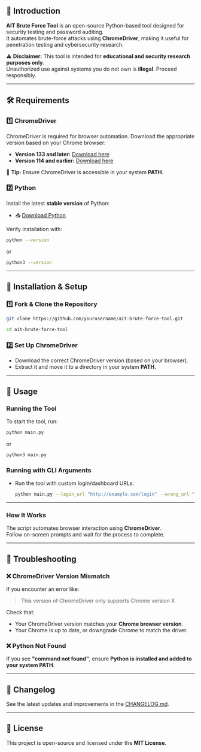 ## 📌 Introduction

**AIT Brute Force Tool** is an open-source Python-based tool designed for security testing and password auditing.  
It automates brute-force attacks using **ChromeDriver**, making it useful for penetration testing and cybersecurity research.  

⚠️ **Disclaimer:** This tool is intended for **educational and security research purposes only**.  
Unauthorized use against systems you do not own is **illegal**. Proceed responsibly.  

---

## 🛠️ Requirements

### 1️⃣ ChromeDriver  
ChromeDriver is required for browser automation. Download the appropriate version based on your Chrome browser:  

- **Version 133 and later:** [Download here](https://googlechromelabs.github.io/chrome-for-testing/)  
- **Version 114 and earlier:** [Download here](https://sites.google.com/chromium.org/driver/downloads)  

📌 **Tip:** Ensure ChromeDriver is accessible in your system **PATH**.  

### 2️⃣ Python  
Install the latest **stable version** of Python:  

- 📥 [Download Python](https://www.python.org/downloads/)  

Verify installation with:

```sh
python --version
```
or

```sh
python3 --version
```

---

## 🚀 Installation & Setup

### 1️⃣ Fork & Clone the Repository

```sh
git clone https://github.com/yourusername/ait-brute-force-tool.git
```

```sh
cd ait-brute-force-tool
```

### 2️⃣ Set Up ChromeDriver  

- Download the correct ChromeDriver version (based on your browser).  
- Extract it and move it to a directory in your system **PATH**.  

---

## 📌 Usage

### Running the Tool  

To start the tool, run:

```sh
python main.py
```
or

```sh
python3 main.py
```
### Running with CLI Arguments

- Run the tool with custom login/dashboard URLs:
  
  ```sh
  python main.py --login_url "http://example.com/login" --wrong_url "http://example.com/fail"
  ```
---

### How It Works  
The script automates browser interaction using **ChromeDriver**.  
Follow on-screen prompts and wait for the process to complete.  

---

## 🔧 Troubleshooting  

### ❌ ChromeDriver Version Mismatch  
If you encounter an error like:  

> This version of ChromeDriver only supports Chrome version X  

Check that:  
- Your ChromeDriver version matches your **Chrome browser version**.  
- Your Chrome is up to date, or downgrade Chrome to match the driver.  

### ❌ Python Not Found  
If you see **"command not found"**, ensure **Python is installed and added to your system PATH**.  

---

## 📢 Changelog

See the latest updates and improvements in the [CHANGELOG.md](CHANGELOG.md).

---

## 📜 License 

This project is open-source and licensed under the **MIT License**.
